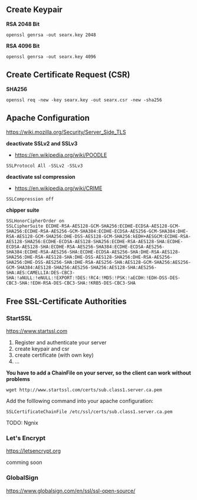 ## Create Keypair

**RSA 2048 Bit** 
```
openssl genrsa -out searx.key 2048
```

**RSA 4096 Bit**
```
openssl genrsa -out searx.key 4096
```

## Create Certificate Request (CSR)

**SHA256**
```
openssl req -new -key searx.key -out searx.csr -new -sha256
```

## Apache Configuration

https://wiki.mozilla.org/Security/Server_Side_TLS

**deactivate SSLv2 and SSLv3**
* https://en.wikipedia.org/wiki/POODLE
```
SSLProtocol All -SSLv2 -SSLv3
```

**deactivate ssl compression**
* https://en.wikipedia.org/wiki/CRIME
```
SSLCompression off
```

**chipper suite**
```
SSLHonorCipherOrder on
SSLCipherSuite ECDHE-RSA-AES128-GCM-SHA256:ECDHE-ECDSA-AES128-GCM-SHA256:ECDHE-RSA-AES256-GCM-SHA384:ECDHE-ECDSA-AES256-GCM-SHA384:DHE-RSA-AES128-GCM-SHA256:DHE-DSS-AES128-GCM-SHA256:kEDH+AESGCM:ECDHE-RSA-AES128-SHA256:ECDHE-ECDSA-AES128-SHA256:ECDHE-RSA-AES128-SHA:ECDHE-ECDSA-AES128-SHA:ECDHE-RSA-AES256-SHA384:ECDHE-ECDSA-AES256-SHA384:ECDHE-RSA-AES256-SHA:ECDHE-ECDSA-AES256-SHA:DHE-RSA-AES128-SHA256:DHE-RSA-AES128-SHA:DHE-DSS-AES128-SHA256:DHE-RSA-AES256-SHA256:DHE-DSS-AES256-SHA:DHE-RSA-AES256-SHA:AES128-GCM-SHA256:AES256-GCM-SHA384:AES128-SHA256:AES256-SHA256:AES128-SHA:AES256-SHA:AES:CAMELLIA:DES-CBC3-SHA:!aNULL:!eNULL:!EXPORT:!DES:!RC4:!MD5:!PSK:!aECDH:!EDH-DSS-DES-CBC3-SHA:!EDH-RSA-DES-CBC3-SHA:!KRB5-DES-CBC3-SHA
```
## Free SSL-Certificate Authorities

### StartSSL

https://www.startssl.com

1. Register and authenticate your server
2. create keypair and csr
3. create certificate (with own key)
4. ...

**You have to add a ChainFile on your server, so the client can work without problems**

```
wget http://www.startssl.com/certs/sub.class1.server.ca.pem
```

Add the folllowing command into your apache configuration:
```
SSLCertificateChainFile /etc/ssl/certs/sub.class1.server.ca.pem
```

TODO: Ngnix

### Let's Encrypt

https://letsencrypt.org

comming soon

### GlobalSign

https://www.globalsign.com/en/ssl/ssl-open-source/
